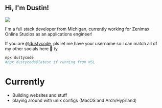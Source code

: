 <h2>Hi, I'm Dustin! <img src="https://emojis.slackmojis.com/emojis/images/1600706728/10521/meow_code.gif?1600706728" width=10/> </h2>

![](https://komarev.com/ghpvc/?username=dustinscode&color=ff69b4&style=flat&label=visitors)

<p>I'm a full stack developer from Michigan, currently working for Zenimax Online Studios as an applications engineer!</p>

If you are [@dustycode](https://github.com/dustycode), pls let me have your username so I can match all of my other socials here 🥲 ty

```bash
npx dustycode
#npx dustycode@latest if running from WSL
```

# Currently
- Building websites and stuff
- playing around with unix configs (MacOS and Arch/Hyprland)

<!--
<h2>Tools I use</h2>

<span>
  <img alt="JavaScript" title="JavaScript" src="https://user-images.githubusercontent.com/25181517/117447155-6a868a00-af3d-11eb-9cfe-245df15c9f3f.png" width=50/>
  <img alt="TypeScript" title="TypeScript" src="https://user-images.githubusercontent.com/25181517/183890598-19a0ac2d-e88a-4005-a8df-1ee36782fde1.png" width=50/>
  <img alt="HTML5" title="HTML5" src="https://user-images.githubusercontent.com/25181517/192158954-f88b5814-d510-4564-b285-dff7d6400dad.png" width=50/>
  <img alt="Sass" title="SCSS" src='https://user-images.githubusercontent.com/25181517/192158956-48192682-23d5-4bfc-9dfb-6511ade346bc.png' width=50/>
  <img alt="Angular" title="Angular" src="https://user-images.githubusercontent.com/25181517/183890595-779a7e64-3f43-4634-bad2-eceef4e80268.png" width=50/>
  <img alt="React" title="React" src="https://user-images.githubusercontent.com/25181517/183897015-94a058a6-b86e-4e42-a37f-bf92061753e5.png" width=50/>
  <img alt="NextJS" title="NextJS" src='https://cdn.jsdelivr.net/gh/devicons/devicon/icons/nextjs/nextjs-original.svg' width=50/>
  <img alt="Java" title="Java" src="https://user-images.githubusercontent.com/25181517/117201156-9a724800-adec-11eb-9a9d-3cd0f67da4bc.png" width=50 />
  <img alt="Spring Boot" title="Spring Boot" src="https://user-images.githubusercontent.com/25181517/183891303-41f257f8-6b3d-487c-aa56-c497b880d0fb.png" width=50 />
  <img alt="MongoDB" title="MongoDB" src="https://user-images.githubusercontent.com/25181517/182884177-d48a8579-2cd0-447a-b9a6-ffc7cb02560e.png" width=50 />
  <img alt="Docker" title="Docker" src="https://user-images.githubusercontent.com/25181517/117207330-263ba280-adf4-11eb-9b97-0ac5b40bc3be.png" width=50 />
  <img alt="VS Code" title="VS Code" src="https://img.icons8.com/dusk/64/000000/visual-studio-code-2019.png" width=50/>
  <img alt="GitHub" title="GitHub" src="https://img.icons8.com/dusk/64/000000/github.png" width=50/>
  <img alt="Git" title="Git" src='https://cdn.jsdelivr.net/gh/devicons/devicon/icons/git/git-original.svg' width=50/>
  <img alt="Figma" title="Figma" src="https://user-images.githubusercontent.com/25181517/189715289-df3ee512-6eca-463f-a0f4-c10d94a06b2f.png" width=50/>
</span>
 -->

